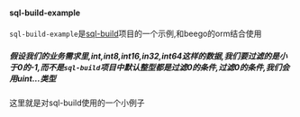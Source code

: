 #### sql-build-example

`sql-build-example`是[sql-build](https://github.com/golyu/sql-build)项目的一个示例,和beego的orm结合使用

##### 假设我们的业务需求里,int,int8,int16,in32,int64这样的数据,我们要过滤的是小于0的-1,而不是`sql-build`项目中默认整型都是过滤0的条件,过滤0的条件,我们会用uint...类型

这里就是对sql-build使用的一个小例子
